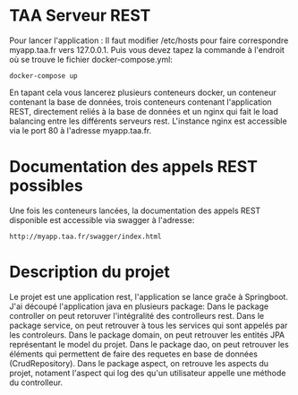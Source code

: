 TAA Serveur REST
================
Pour lancer l'application :
Il faut modifier /etc/hosts pour faire correspondre myapp.taa.fr vers 127.0.0.1.
Puis vous devez tapez la commande à l'endroit où se trouve le fichier docker-compose.yml:
```
docker-compose up 
```

En tapant cela vous lancerez plusieurs conteneurs docker, un conteneur contenant la base de données, trois conteneurs contenant l'application REST, directement reliés à la base de données et un nginx qui fait le load balancing entre les différents serveurs rest.
L'instance nginx est accessible via le port 80 à l'adresse myapp.taa.fr.

Documentation des appels REST possibles
=======================================
Une fois les conteneurs lancées, la documentation des appels REST disponible est accessible via swagger à l'adresse:
```
http://myapp.taa.fr/swagger/index.html
```

Description du projet
=====================

Le projet est une application rest, l'application se lance graĉe à Springboot.
J'ai découpé l'application java en plusieurs package:
Dans le package controller on peut retoruver l'intégralité des controlleurs rest.
Dans le package service, on peut retrouver à tous les services qui sont appelés par les controleurs.
Dans le package domain, on peut retrouver les entités JPA représentant le model du projet.
Dans le package dao, on peut retrouver les éléments qui permettent de faire des requetes en base de données (CrudRepository).
Dans le package aspect, on retrouve les aspects du projet, notament l'aspect qui log des qu'un utilisateur appelle une méthode du controlleur.


